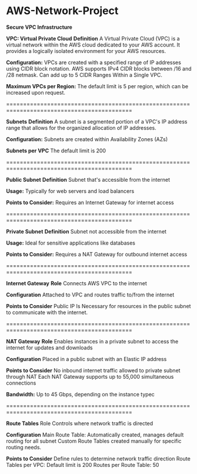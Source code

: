 # AWS-Network-Project
**Secure VPC Infrastructure**

**VPC: Virtual Private Cloud**
**Definition**
A Virtual Private Cloud (VPC) is a virtual network within the AWS cloud dedicated to your AWS account. It provides a logically isolated environment for your AWS resources.

**Configuration:**
VPCs are created with a specified range of IP addresses using CIDR block notation.
AWS supports IPv4 CIDR blocks between /16 and /28 netmask.
Can add up to 5 CIDR Ranges Within a Single VPC.

**Maximum VPCs per Region:**
The default limit is 5 per region, which can be increased upon request.

===========================================================================================

**Subnets**
**Definition**
A subnet is a segmented portion of a VPC's IP address range that allows for the organized allocation of IP addresses.

**Configuration:**
Subnets are created within Availability Zones (AZs)

**Subnets per VPC**
The default limit is 200

===========================================================================================

**Public Subnet**
**Definition**
Subnet that's accessible from the internet

**Usage:**
Typically for web servers and load balancers

**Points to Consider:**
Requires an Internet Gateway for internet access

===========================================================================================

**Private Subnet**
**Definition**
Subnet not accessible from the internet

**Usage:**
Ideal for sensitive applications like databases

**Points to Consider:**
Requires a NAT Gateway for outbound internet access

===========================================================================================

**Internet Gateway**
**Role**
Connects AWS VPC to the internet

**Configuration**
Attached to VPC and routes traffic to/from the internet

**Points to Consider** 
Public IP Is Necessary for resources in the public subnet to communicate with the internet.

===========================================================================================

**NAT Gateway**
**Role**
Enables instances in a private subnet to access the internet for updates and downloads

**Configuration**
Placed in a public subnet with an Elastic IP address

**Points to Consider**
No inbound internet traffic allowed to private subnet through NAT
Each NAT Gateway supports up to 55,000 simultaneous connections

**Bandwidth:** Up to 45 Gbps, depending on the instance typec

===========================================================================================

**Route Tables**
Role 
Controls where network traffic is directed

**Configuration**
Main Route Table: Automatically created, manages default routing for all subnet
Custom Route Tables created manually for specific routing needs.

**Points to Consider**
Define rules to determine network traffic direction
Route Tables per VPC: Default limit is 200
Routes per Route Table: 50
